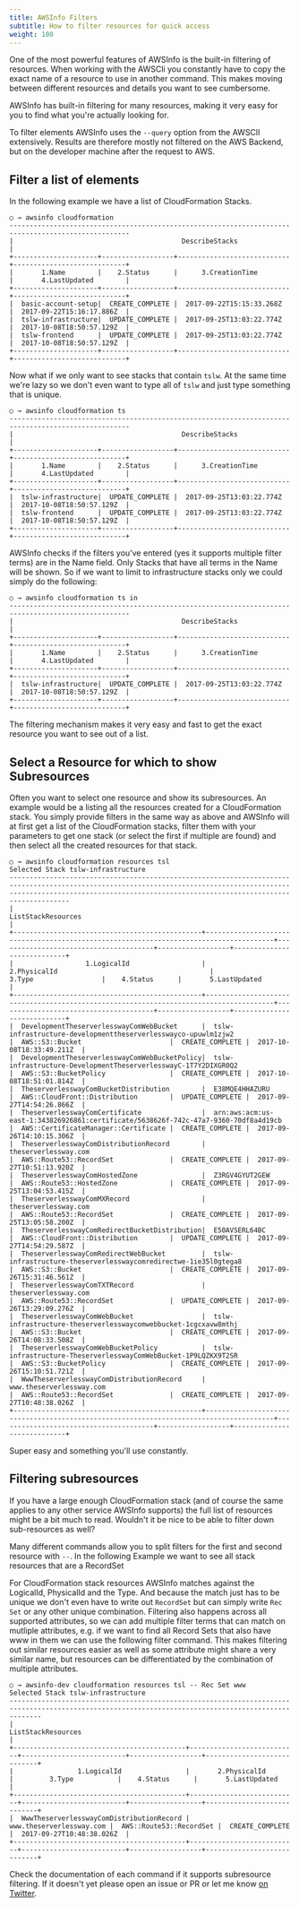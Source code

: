```yaml
---
title: AWSInfo Filters
subtitle: How to filter resources for quick access
weight: 100
---
```


One of the most powerful features of AWSInfo is the built-in filtering of resources. When
working with the AWSCli you constantly have to copy the exact name of a resource to use in another command. This makes moving between different resources and details you want to see cumbersome.

AWSInfo has built-in filtering for many resources, making it very easy for you to find what you're actually looking for.

To filter elements AWSInfo uses the `--query` option from the AWSClI extensively. Results are therefore mostly not filtered on the AWS Backend, but on the developer machine after the request to AWS.

## Filter a list of elements

In the following example we have a list of CloudFormation Stacks.

```
○ → awsinfo cloudformation
----------------------------------------------------------------------------------------------------
|                                          DescribeStacks                                          |
+---------------------+------------------+----------------------------+----------------------------+
|       1.Name        |    2.Status      |      3.CreationTime        |       4.LastUpdated        |
+---------------------+------------------+----------------------------+----------------------------+
|  basic-account-setup|  CREATE_COMPLETE |  2017-09-22T15:15:33.268Z  |  2017-09-22T15:16:17.886Z  |
|  tslw-infrastructure|  UPDATE_COMPLETE |  2017-09-25T13:03:22.774Z  |  2017-10-08T18:50:57.129Z  |
|  tslw-frontend      |  UPDATE_COMPLETE |  2017-09-25T13:03:22.774Z  |  2017-10-08T18:50:57.129Z  |
+---------------------+------------------+----------------------------+----------------------------+
```

Now what if we only want to see stacks that contain `tslw`. At the same time we're lazy so we don't even want to type all of `tslw` and just type something that is unique.

```
○ → awsinfo cloudformation ts
----------------------------------------------------------------------------------------------------
|                                          DescribeStacks                                          |
+---------------------+------------------+----------------------------+----------------------------+
|       1.Name        |    2.Status      |      3.CreationTime        |       4.LastUpdated        |
+---------------------+------------------+----------------------------+----------------------------+
|  tslw-infrastructure|  UPDATE_COMPLETE |  2017-09-25T13:03:22.774Z  |  2017-10-08T18:50:57.129Z  |
|  tslw-frontend      |  UPDATE_COMPLETE |  2017-09-25T13:03:22.774Z  |  2017-10-08T18:50:57.129Z  |
+---------------------+------------------+----------------------------+----------------------------+
```

AWSInfo checks if the filters you've entered (yes it supports multiple filter terms) are in the Name field. Only Stacks that have all terms in the Name will be shown. So if we want to limit to infrastructure stacks only we could simply do the following:

```
○ → awsinfo cloudformation ts in
----------------------------------------------------------------------------------------------------
|                                          DescribeStacks                                          |
+---------------------+------------------+----------------------------+----------------------------+
|       1.Name        |    2.Status      |      3.CreationTime        |       4.LastUpdated        |
+---------------------+------------------+----------------------------+----------------------------+
|  tslw-infrastructure|  UPDATE_COMPLETE |  2017-09-25T13:03:22.774Z  |  2017-10-08T18:50:57.129Z  |
+---------------------+------------------+----------------------------+----------------------------+
```

The filtering mechanism makes it very easy and fast to get the exact resource you want to see out of a list.

## Select a Resource for which to show Subresources

Often you want to select one resource and show its subresources. An example would be a listing all the resources created for a CloudFormation stack. You simply provide filters in the same way as above and AWSInfo will at first get a list of the CloudFormation stacks, filter them with your parameters to get one stack (or select the first if multiple are found) and then select all the created resources for that stack.

```
○ → awsinfo cloudformation resources tsl
Selected Stack tslw-infrastructure
---------------------------------------------------------------------------------------------------------------------------------------------------------------------------------------------------------------------------------
|                                                                                                      ListStackResources                                                                                                       |
+-----------------------------------------------+---------------------------------------------------------------------------------------+---------------------------------------+------------------+----------------------------+
|                  1.LogicalId                  |                                     2.PhysicalId                                      |                3.Type                 |    4.Status      |       5.LastUpdated        |
+-----------------------------------------------+---------------------------------------------------------------------------------------+---------------------------------------+------------------+----------------------------+
|  DevelopmentTheserverlesswayComWebBucket      |  tslw-infrastructure-developmenttheserverlesswayco-upuwlm1zjw2                        |  AWS::S3::Bucket                      |  CREATE_COMPLETE |  2017-10-08T18:33:49.211Z  |
|  DevelopmentTheserverlesswayComWebBucketPolicy|  tslw-infrastructure-DevelopmentTheserverlesswayC-1T7Y2DIXGR0Q2                       |  AWS::S3::BucketPolicy                |  CREATE_COMPLETE |  2017-10-08T18:51:01.814Z  |
|  TheserverlesswayComBucketDistribution        |  E38MQE4HHAZURU                                                                       |  AWS::CloudFront::Distribution        |  UPDATE_COMPLETE |  2017-09-27T14:54:26.866Z  |
|  TheserverlesswayComCertificate               |  arn:aws:acm:us-east-1:343826926861:certificate/5638626f-742c-47a7-9360-70df8a4d19cb  |  AWS::CertificateManager::Certificate |  CREATE_COMPLETE |  2017-09-26T14:10:15.306Z  |
|  TheserverlesswayComDistributionRecord        |  theserverlessway.com                                                                 |  AWS::Route53::RecordSet              |  CREATE_COMPLETE |  2017-09-27T10:51:13.920Z  |
|  TheserverlesswayComHostedZone                |  Z3RGV4GYUT2GEW                                                                       |  AWS::Route53::HostedZone             |  CREATE_COMPLETE |  2017-09-25T13:04:53.415Z  |
|  TheserverlesswayComMXRecord                  |  theserverlessway.com                                                                 |  AWS::Route53::RecordSet              |  CREATE_COMPLETE |  2017-09-25T13:05:58.200Z  |
|  TheserverlesswayComRedirectBucketDistribution|  E50AVSERL64BC                                                                        |  AWS::CloudFront::Distribution        |  UPDATE_COMPLETE |  2017-09-27T14:54:29.587Z  |
|  TheserverlesswayComRedirectWebBucket         |  tslw-infrastructure-theserverlesswaycomredirectwe-1ie35l0gtega8                      |  AWS::S3::Bucket                      |  CREATE_COMPLETE |  2017-09-26T15:31:46.561Z  |
|  TheserverlesswayComTXTRecord                 |  theserverlessway.com                                                                 |  AWS::Route53::RecordSet              |  UPDATE_COMPLETE |  2017-09-26T13:29:09.276Z  |
|  TheserverlesswayComWebBucket                 |  tslw-infrastructure-theserverlesswaycomwebbucket-1cgcxavw8mthj                       |  AWS::S3::Bucket                      |  CREATE_COMPLETE |  2017-09-26T14:08:33.508Z  |
|  TheserverlesswayComWebBucketPolicy           |  tslw-infrastructure-TheserverlesswayComWebBucket-1P9LQZKX9T2SR                       |  AWS::S3::BucketPolicy                |  CREATE_COMPLETE |  2017-09-26T15:10:51.721Z  |
|  WwwTheserverlesswayComDistributionRecord     |  www.theserverlessway.com                                                             |  AWS::Route53::RecordSet              |  CREATE_COMPLETE |  2017-09-27T10:48:38.026Z  |
+-----------------------------------------------+---------------------------------------------------------------------------------------+---------------------------------------+------------------+----------------------------+

```

Super easy and something you'll use constantly.

## Filtering subresources

If you have a large enough CloudFormation stack (and of course the same applies to any other service AWSInfo supports) the full list of resources might be a bit much to read. Wouldn't it be nice to be able to filter down sub-resources as well?

Many different commands allow you to split filters for the first and second resource with `--`. In the following Example we want to see all stack resources that are a RecordSet

For CloudFormation stack resources AWSInfo matches against the LogicalId, PhysicalId and the Type. And because the match just has to be unique we don't even have to write out `RecordSet` but can simply write `Rec Set` or any other unique combination. Filtering also happens across all supported attributes, so we can add multiple filter terms that can match on mutliple attributes, e.g. if we want to find all Record Sets that also have www in them we can use the following filter command. This makes filtering out similar resources easier as well as some attribute might share a very similar name, but resources can be differentiated by the combination of multiple attributes.

```
○ → awsinfo-dev cloudformation resources tsl -- Rec Set www
Selected Stack tslw-infrastructure
----------------------------------------------------------------------------------------------------------------------------------------------------
|                                                                ListStackResources                                                                |
+-------------------------------------------+---------------------------+--------------------------+------------------+----------------------------+
|                1.LogicalId                |       2.PhysicalId        |         3.Type           |    4.Status      |       5.LastUpdated        |
+-------------------------------------------+---------------------------+--------------------------+------------------+----------------------------+
|  WwwTheserverlesswayComDistributionRecord |  www.theserverlessway.com |  AWS::Route53::RecordSet |  CREATE_COMPLETE |  2017-09-27T10:48:38.026Z  |
+-------------------------------------------+---------------------------+--------------------------+------------------+----------------------------+
```

Check the documentation of each command if it supports subresource filtering. If it doesn't yet please open an issue or PR or let me know [on Twitter](https://twitter.com/flomotlik).